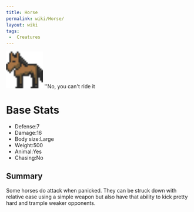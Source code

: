 ```yaml
---
title: Horse
permalink: wiki/Horse/
layout: wiki
tags:
 -  Creatures
---
```


<img src="horse.png" title="fig:horse.png" alt="horse.png" width="100" />
''No, you can't ride it

Base Stats
==========

-   Defense:7
-   Damage:16
-   Body size:Large
-   Weight:500
-   Animal:Yes
-   Chasing:No

Summary
-------

Some horses do attack when panicked. They can be struck down with
relative ease using a simple weapon but also have that ability to kick
pretty hard and trample weaker opponents.
